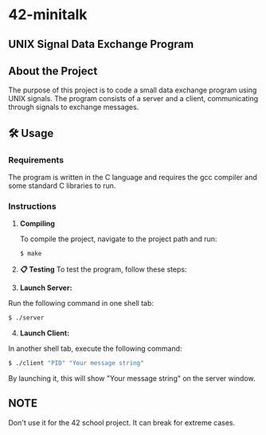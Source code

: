 # 42-minitalk
## UNIX Signal Data Exchange Program

## About the Project

The purpose of this project is to code a small data exchange program using UNIX signals. The program consists of a server and a client, communicating through signals to exchange messages.

## 🛠️ Usage

### Requirements

The program is written in the C language and requires the gcc compiler and some standard C libraries to run.

### Instructions

1. **Compiling**

   To compile the project, navigate to the project path and run:

   ```bash
   $ make
   ```
2. **📋 Testing**
To test the program, follow these steps:

3. **Launch Server:**

Run the following command in one shell tab:

```bash
$ ./server
```

4. **Launch Client:**

In another shell tab, execute the following command:

```bash
$ ./client "PID" "Your message string"
```

By launching it, this will show "Your message string" on the server window.

## NOTE
Don't use it for the 42 school project. It can break for extreme cases.
